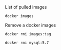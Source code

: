 List of pulled images 

```
docker images
```

Remove a docker images

```
docker rmi images:tag

docker rmi mysql:5.7
```